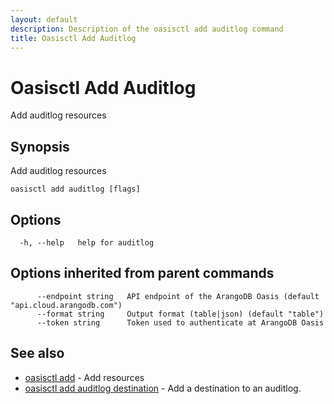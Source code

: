```yaml
---
layout: default
description: Description of the oasisctl add auditlog command
title: Oasisctl Add Auditlog
---
```

# Oasisctl Add Auditlog

Add auditlog resources

## Synopsis

Add auditlog resources

```
oasisctl add auditlog [flags]
```

## Options

```
  -h, --help   help for auditlog
```

## Options inherited from parent commands

```
      --endpoint string   API endpoint of the ArangoDB Oasis (default "api.cloud.arangodb.com")
      --format string     Output format (table|json) (default "table")
      --token string      Token used to authenticate at ArangoDB Oasis
```

## See also

* [oasisctl add](oasisctl-add.html)	 - Add resources
* [oasisctl add auditlog destination](oasisctl-add-auditlog-destination.html)	 - Add a destination to an auditlog.

